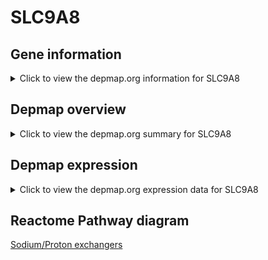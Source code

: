 <h1>SLC9A8</h1>

<h2>Gene information</h2>
<details>
  <summary>Click to view the depmap.org information for SLC9A8</summary>
  <iframe src="https://depmap.org/portal/gene/SLC9A8?tab=about" style="border:none;width:100%;height:800px"></iframe>
</details>

<h2>Depmap overview</h2>
<details>
  <summary>Click to view the depmap.org summary for SLC9A8</summary>
  <iframe src="https://depmap.org/portal/gene/SLC9A8?tab=overview" style="border:none;width:100%;height:800px"></iframe>
</details>

<h2>Depmap expression</h2>
<details>
  <summary>Click to view the depmap.org expression data for SLC9A8</summary>
  <iframe src="https://depmap.org/portal/gene/SLC9A8?tab=characterization" style="border:none;width:100%;height:800px"></iframe>
</details>



<h2>Reactome Pathway diagram</h2>
<a href="https://reactome.org/PathwayBrowser/#/R-HSA-425986" target="_BLANK">Sodium/Proton exchangers</a>



